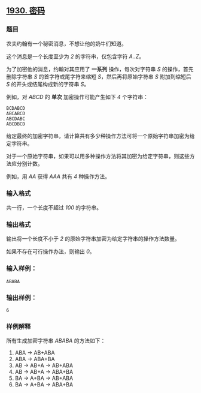 ## [1930. 密码](https://www.acwing.com/problem/content/1932/)

### 题目

农夫约翰有一个秘密消息，不想让他的奶牛们知道。

这个消息是一个长度至少为 *2* 的字符串，仅包含字符 *A..Z*。

为了加密他的消息，约翰对其应用了 **一系列** 操作，每次对字符串 *S* 的操作，首先删除字符串 *S* 的首字符或尾字符来缩短 *S*，然后再将原始字符串 *S* 附加到缩短后 *S* 的开头或结尾构成新的字符串 *S*。

例如，对 *ABCD* 的 **单次** 加密操作可能产生如下 *4* 个字符串：

```
BCDABCD
ABCABCD
ABCDABC
ABCDBCD
```

给定最终的加密字符串，请计算共有多少种操作方法可将一个原始字符串加密为给定字符串。

对于一个原始字符串，如果可以用多种操作方法将其加密为给定字符串，则这些方法应分别计数。

例如，用 *AA* 获得 *AAA* 共有 *4* 种操作方法。

### 输入格式

共一行，一个长度不超过 *100* 的字符串。

### 输出格式

输出将一个长度不小于 *2* 的原始字符串加密为给定字符串的操作方法数量。

如果不存在可行操作办法，则输出 *0*。

### 输入样例：

```
ABABA
```

### 输出样例：

```
6
```

### 样例解释

所有生成加密字符串 *ABABA* 的方法如下：

1. ABA -> AB+ABA
2. ABA -> ABA+BA
3. AB -> AB+A -> AB+ABA
4. AB -> AB+A -> ABA+BA
5. BA -> A+BA -> AB+ABA
6. BA -> A+BA -> ABA+BA
